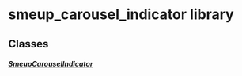


# smeup_carousel_indicator library











## Classes

##### [SmeupCarouselIndicator](../smeup_widgets_smeup_carousel_indicator/SmeupCarouselIndicator-class.md)



 















